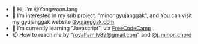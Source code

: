 - 👋 Hi, I’m @YongwoonJang
- 👀 I’m interested in my sub project. "minor gyujanggak", and You can visit my gyujanggak website [Gyujanggak.com](https://gyujanggak.vercel.app)
- 🌱 I’m currently learning "Javascript", via [FreeCodeCamp](https://www.freecodecamp.org/learn/javascript-algorithms-and-data-structures/#basic-javascript)
- 📫 How to reach me by "royalfamily89@gmail.com" and [@j_minor_chord](https://www.instagram.com/j_major_scale/)
